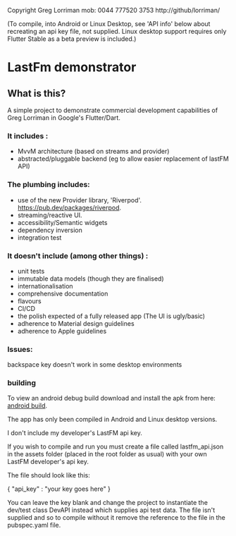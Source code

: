 
Copyright Greg Lorriman mob: 0044 777520 3753
http://github/lorriman/

(To compile, into Android or Linux Desktop, see 'API info' below about recreating an api key file,
 not supplied. Linux desktop support requires only Flutter Stable as a beta preview is included.)

# LastFm demonstrator 

## What is this?

A simple project to demonstrate commercial development capabilities of Greg Lorriman 
in Google's Flutter/Dart.

### It includes :

- MvvM architecture (based on streams and provider)
- abstracted/pluggable backend (eg to allow easier replacement of lastFM API)

### The plumbing includes:

* use of the new Provider library, 'Riverpod'. https://pub.dev/packages/riverpod.
* streaming/reactive UI.
* accessibility/Semantic widgets
* dependency inversion
* integration test

### It doesn't include (among other things) :

- unit tests
- immutable data models (though they are finalised)
- internationalisation
- comprehensive documentation
- flavours
- CI/CD
- the polish expected of a fully released app (The UI is ugly/basic)
- adherence to Material design guidelines
- adherence to Apple guidelines

### Issues:

backspace key doesn't work in some desktop environments

### building

To view an android debug build download and install the apk from here: [android build](https://drive.google.com/file/d/1X-ATwzBrcpBNuzcHxroXucsH-vYbdyzl/view?usp=sharing).

The app has only been compiled in Android and Linux desktop versions.

I don't include my developer's LastFM api key.

If you wish to compile and run you must create a file called lastfm_api.json in the assets folder
(placed in the root folder as usual) with your own LastFM developer's api key.

The file should look like this:

{
   "api_key" : "your key goes here"
}


You can leave the key blank and change the project to instantiate the dev/test class DevAPI
instead which supplies api test data.  The file isn't supplied and so to compile without it remove
the reference to the file in the pubspec.yaml file.


